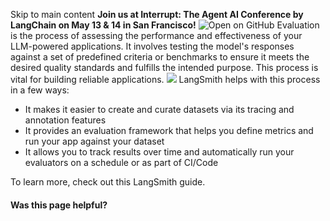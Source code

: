 Skip to main content
**Join us at Interrupt: The Agent AI Conference by LangChain on May 13 & 14 in San Francisco!**
![Open on GitHub](https://img.shields.io/badge/Open%20on%20GitHub-grey?logo=github&logoColor=white)
Evaluation is the process of assessing the performance and effectiveness of your LLM-powered applications. It involves testing the model's responses against a set of predefined criteria or benchmarks to ensure it meets the desired quality standards and fulfills the intended purpose. This process is vital for building reliable applications.
![](https://python.langchain.com/assets/images/langsmith_evaluate-7d48643f3e4c50d77234e13feb95144d.png)
LangSmith helps with this process in a few ways:
  * It makes it easier to create and curate datasets via its tracing and annotation features
  * It provides an evaluation framework that helps you define metrics and run your app against your dataset
  * It allows you to track results over time and automatically run your evaluators on a schedule or as part of CI/Code


To learn more, check out this LangSmith guide.
#### Was this page helpful?
